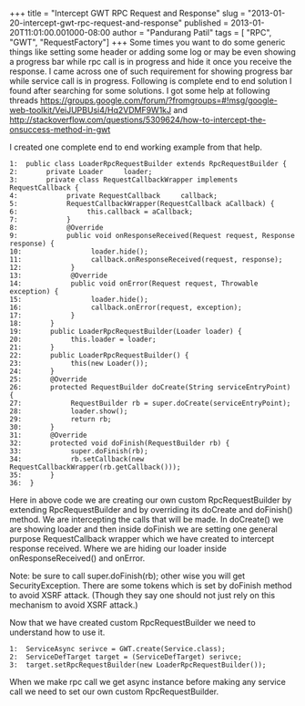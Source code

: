 +++
title = "Intercept GWT RPC Request and Response"
slug = "2013-01-20-intercept-gwt-rpc-request-and-response"
published = 2013-01-20T11:01:00.001000-08:00
author = "Pandurang Patil"
tags = [ "RPC", "GWT", "RequestFactory"]
+++
Some times you want to do some generic things like setting some header
or adding some log or may be even showing a progress bar while rpc call
is in progress and hide it once you receive the response. I came across
one of such requirement for showing progress bar while service call is
in progress. Following is complete end to end solution I found after
searching for some solutions. I got some help at following threads
<https://groups.google.com/forum/?fromgroups=#!msg/google-web-toolkit/VeiJUPBUsi4/Hq2VDMF9W1kJ>
and
<http://stackoverflow.com/questions/5309624/how-to-intercept-the-onsuccess-method-in-gwt>  
  
I created one complete end to end working example from that help.  
  

    1:  public class LoaderRpcRequestBuilder extends RpcRequestBuilder {  
    2:       private Loader     loader;  
    3:       private class RequestCallbackWrapper implements RequestCallback {  
    4:            private RequestCallback     callback;  
    5:            RequestCallbackWrapper(RequestCallback aCallback) {  
    6:                 this.callback = aCallback;  
    7:            }  
    8:            @Override  
    9:            public void onResponseReceived(Request request, Response response) {  
    10:                 loader.hide();  
    11:                 callback.onResponseReceived(request, response);  
    12:            }  
    13:            @Override  
    14:            public void onError(Request request, Throwable exception) {  
    15:                 loader.hide();  
    16:                 callback.onError(request, exception);  
    17:            }  
    18:       }  
    19:       public LoaderRpcRequestBuilder(Loader loader) {  
    20:            this.loader = loader;  
    21:       }  
    22:       public LoaderRpcRequestBuilder() {  
    23:            this(new Loader());  
    24:       }  
    25:       @Override  
    26:       protected RequestBuilder doCreate(String serviceEntryPoint) {  
    27:            RequestBuilder rb = super.doCreate(serviceEntryPoint);  
    28:            loader.show();  
    29:            return rb;  
    30:       }  
    31:       @Override  
    32:       protected void doFinish(RequestBuilder rb) {  
    33:            super.doFinish(rb);  
    34:            rb.setCallback(new RequestCallbackWrapper(rb.getCallback()));  
    35:       }  
    36:  }  

  
Here in above code we are creating our own custom RpcRequestBuilder by
extending RpcRequestBuilder and by overriding its doCreate and
doFinish() method. We are intercepting the calls that will be made. In
doCreate() we are showing loader and then inside doFinish we are setting
one general purpose RequestCallback wrapper which we have created to
intercept response received. Where we are hiding our loader inside
onResponseReceived() and onError.  
  
Note: be sure to call super.doFinish(rb); other wise you will get
SecurityException. There are some tokens which is set by doFinish method
to avoid XSRF attack. (Though they say one should not just rely on this
mechanism to avoid XSRF attack.)  
  
Now that we have created custom RpcRequestBuilder we need to understand
how to use it.  
  

    1:  ServiceAsync serivce = GWT.create(Service.class);  
    2:  ServiceDefTarget target = (ServiceDefTarget) serivce;  
    3:  target.setRpcRequestBuilder(new LoaderRpcRequestBuilder());  

  
When we make rpc call we get async instance before making any service
call we need to set our own custom RpcRequestBuilder.

